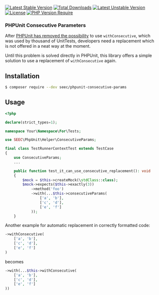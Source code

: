 [![Latest Stable Version](http://poser.pugx.org/seec/phpunit-consecutive-params/v)](https://packagist.org/packages/seec/phpunit-consecutive-params) [![Total Downloads](http://poser.pugx.org/seec/phpunit-consecutive-params/downloads)](https://packagist.org/packages/seec/phpunit-consecutive-params) [![Latest Unstable Version](http://poser.pugx.org/seec/phpunit-consecutive-params/v/unstable)](https://packagist.org/packages/seec/phpunit-consecutive-params) [![License](http://poser.pugx.org/seec/phpunit-consecutive-params/license)](https://packagist.org/packages/seec/phpunit-consecutive-params) [![PHP Version Require](http://poser.pugx.org/seec/phpunit-consecutive-params/require/php)](https://packagist.org/packages/seec/phpunit-consecutive-params)

### PHPUnit Consecutive Parameters

After [PHPUnit has removed the possibility](https://github.com/sebastianbergmann/phpunit/issues/4026) to
use `withConsecutive`, which was used by thousand of UnitTests, developers need a replacement which is not offered in a
neat way at the moment.

Until this problem is solved directly in PHPUnit, this library offers a simple solution to use a replacement
of `withConsecutive` again.

## Installation

```bash
$ composer require --dev seec/phpunit-consecutive-params
```

## Usage

```php
<?php

declare(strict_types=1);

namespace Your\Namespace\For\Tests;

use SEEC\PhpUnit\Helper\ConsecutiveParams;

final class TestRunnerContextTest extends TestCase
{
    use ConsecutiveParams;
    ...

    public function test_it_can_use_consecutive_replacement(): void
    {
        $mock = $this->createMock(\stdClass::class);
        $mock->expects($this->exactly(3))
            ->method('foo')
            ->with(...$this->consecutiveParams(
                ['a', 'b'],
                ['c', 'd'],
                ['e', 'f']
            ));
    }
```

Another example for automatic replacement in correctly formatted code:

```php 
->withConsecutive(
    ['a', 'b'],
    ['c', 'd'],
    ['e', 'f']
)
```

becomes

```php
->with(...$this->withConsecutive(
    ['a', 'b'],
    ['c', 'd'],
    ['e', 'f']
))
